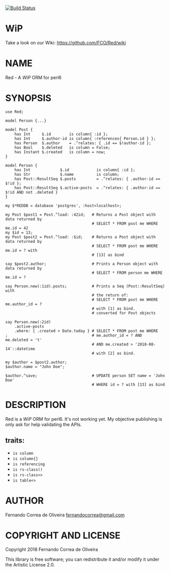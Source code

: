 [![Build Status](https://travis-ci.org/FCO/Red.svg?branch=master)](https://travis-ci.org/FCO/Red)

WiP
===

Take a look on our Wiki: <https://github.com/FCO/Red/wiki>

NAME
====

Red - A *WiP* ORM for perl6

SYNOPSIS
========

```perl6
use Red;

model Person {...}

model Post {
    has Int     $.id        is column{ :id };
    has Int     $.author-id is column{ :references{ Person.id } };
    has Person  $.author    = .^relates: { .id == $!author-id };
    has Bool    $.deleted   is column = False;
    has Instant $.created   is column = now;
}

model Person {
    has Int             $.id            is column{ :id };
    has Str             $.name          is column;
    has Post::ResultSeq $.posts         = .^relates: { .author-id == $!id };
    has Post::ResultSeq $.active-posts  = .^relates: { .author-id == $!id AND not .deleted }
}

my $*REDDB = database 'postgres', :host<localhost>; 

my Post $post1 = Post.^load: :42id;   # Returns a Post object with data returned by
                                      # SELECT * FROM post me WHERE me.id = 42
my $id = 13;
my Post $post2 = Post.^load: :$id;    # Returns a Post object with data returned by
                                      # SELECT * FROM post me WHERE me.id = ? with
                                      # [13] as bind

say $post2.author;                    # Prints a Person object with data returned by
                                      # SELECT * FROM person me WHERE me.id = ?

say Person.new(:1id).posts;           # Prints a Seq (Post::ResultSeq) with
                                      # the return of:
                                      # SELECT * FROM post me WHERE me.author_id = ?
                                      # with [1] as bind.
                                      # converted for Post objects

say Person.new(:2id)
    .active-posts
    .where: { .created > Date.today } # SELECT * FROM post me WHERE
;                                     # me.author_id = ? AND me.deleted = 't'
                                      # AND me.created > '2018-08-14'::datetime
                                      # with [2] as bind.

my $author = $post2.author;
$author.name = "John Doe";

$author.^save;                        # UPDATE person SET name = 'John Doe'
                                      # WHERE id = ? with [13] as bind
```

DESCRIPTION
===========

Red is a *WiP* ORM for perl6. It's not working yet. My objective publishing is only ask for help validating the APIs.

## traits:

* `is column`
* `is column{}`
* `is referencing`
* `is rs-class()`
* `is rs-class<>`
* `is table<>`

AUTHOR
======

Fernando Correa de Oliveira <fernandocorrea@gmail.com>

COPYRIGHT AND LICENSE
=====================

Copyright 2018 Fernando Correa de Oliveira

This library is free software; you can redistribute it and/or modify it under the Artistic License 2.0.

